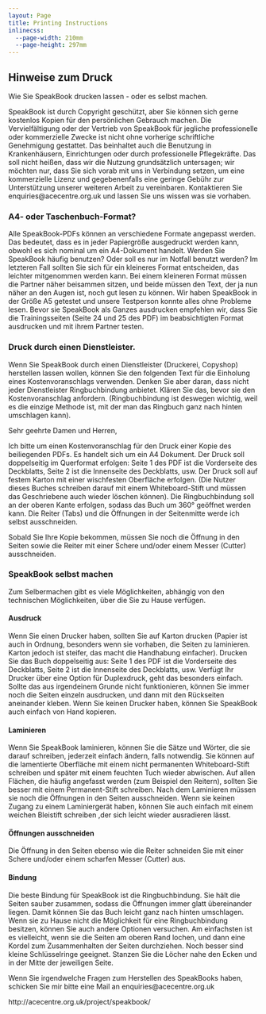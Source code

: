 ```yaml
---
layout: Page
title: Printing Instructions
inlinecss:
  --page-width: 210mm
  --page-height: 297mm
---
```

<div class="page">
  <div class="flex-v items-align-center">
    <SpeakBookTextFourColorBkg class="speakbook-title fsize-12 p-1 bold text-center" text="SPEAKBOOK"></SpeakBookTextFourColorBkg>
  </div>
  <h2>Hinweise zum Druck</h2>
  <p>Wie Sie SpeakBook drucken lassen - oder es selbst machen.</p>
  <p>SpeakBook ist durch Copyright geschützt, aber Sie können sich gerne kostenlos Kopien für den persönlichen Gebrauch machen. Die Vervielfältigung oder der Vertrieb von SpeakBook für jegliche professionelle oder kommerzielle Zwecke ist nicht ohne vorherige schriftliche Genehmigung gestattet. Das beinhaltet auch die Benutzung in Krankenhäusern, Einrichtungen oder durch professionelle Pflegekräfte. Das soll nicht heißen, dass wir die Nutzung grundsätzlich untersagen; wir möchten nur, dass Sie sich vorab mit uns in Verbindung setzen, um eine kommerzielle Lizenz und gegebenenfalls eine geringe Gebühr zur Unterstützung unserer weiteren Arbeit zu vereinbaren. Kontaktieren Sie enquiries@acecentre.org.uk und lassen Sie uns wissen was sie vorhaben.</p>
  <h3>A4- oder Taschenbuch-Format?</h3>
  <p>Alle SpeakBook-PDFs können an verschiedene Formate angepasst werden. Das bedeutet, dass es in jeder Papiergröße ausgedruckt werden kann, obwohl es sich nominal um ein A4-Dokument handelt. Werden Sie SpeakBook häufig benutzen? Oder soll es nur im Notfall benutzt werden? Im letzteren Fall sollten Sie sich für ein kleineres Format entscheiden, das leichter mitgenommen werden kann. Bei einem kleineren Format müssen die Partner näher beisammen sitzen, und beide müssen den Text, der ja nun näher an den Augen ist, noch gut lesen zu können. Wir haben SpeakBook in der Größe A5 getestet und unsere Testperson konnte alles ohne Probleme lesen. Bevor sie SpeakBook als Ganzes ausdrucken empfehlen wir, dass Sie die Trainingsseiten (Seite 24 und 25 des PDF) im beabsichtigten Format  ausdrucken und mit ihrem Partner testen.</p>
  <h3>Druck durch einen Dienstleister.</h3>
  <p>Wenn Sie SpeakBook durch einen Dienstleister (Druckerei, Copyshop) herstellen lassen wollen, können Sie den folgenden Text für die Einholung eines Kostenvoranschlags verwenden. Denken Sie aber daran, dass nicht jeder Dienstleister Ringbuchbindung anbietet. Klären Sie das, bevor sie den Kostenvoranschlag anfordern. (Ringbuchbindung ist deswegen wichtig, weil es die einzige Methode ist, mit der man das Ringbuch ganz nach hinten umschlagen kann).</p>
  <div class="my-3"></div>
  <p>Sehr geehrte Damen und Herren,</p>
  <p>Ich bitte um einen Kostenvoranschlag für den Druck einer Kopie des beiliegenden PDFs. Es handelt sich um ein A4 Dokument. Der Druck soll doppelseitig im Querformat erfolgen: Seite 1 des PDF ist die Vorderseite des Deckblatts, Seite 2 ist die Innenseite des Deckblatts, usw. Der Druck soll auf festem Karton mit einer wischfesten Oberfläche erfolgen. (Die Nutzer dieses Buches schreiben darauf mit einem Whiteboard-Stift  und müssen das Geschriebene auch wieder löschen können). Die Ringbuchbindung soll an der oberen Kante erfolgen, sodass das Buch um 360° geöffnet werden kann. Die Reiter (Tabs) und die Öffnungen in der Seitenmitte werde ich selbst ausschneiden.</p>
  <p>Sobald Sie Ihre Kopie bekommen, müssen Sie noch die Öffnung in den Seiten sowie die Reiter mit einer Schere und/oder einem Messer (Cutter) ausschneiden.</p>
</div>
<div class="page">
  <h3>SpeakBook selbst machen</h3>
  <p>Zum Selbermachen gibt es viele Möglichkeiten, abhängig von den technischen Möglichkeiten, über die Sie zu Hause verfügen.</p>
  <h4>Ausdruck</h4>
  <p>Wenn Sie einen Drucker haben, sollten Sie auf Karton drucken (Papier ist auch in Ordnung, besonders wenn sie vorhaben, die Seiten zu laminieren. Karton jedoch ist steifer, das macht die Handhabung einfacher). Drucken Sie das Buch doppelseitig aus: Seite 1 des PDF ist die Vorderseite des Deckblatts, Seite 2 ist die Innenseite des Deckblatts, usw.
 Verfügt Ihr Drucker über eine Option für Duplexdruck, geht das besonders einfach. Sollte das aus irgendeinem Grunde nicht funktionieren, können Sie immer noch die Seiten einzeln ausdrucken, und dann mit den Rückseiten aneinander kleben. Wenn Sie keinen Drucker haben, können Sie SpeakBook auch einfach von Hand kopieren.</p>
  <h4>Laminieren</h4>
  <p>Wenn Sie SpeakBook laminieren, können Sie die Sätze und Wörter, die sie darauf schreiben, jederzeit einfach ändern, falls notwendig. Sie können auf die lamentierte Oberfläche mit einem nicht permanenten Whiteboard-Stift schreiben und später mit einem feuchten Tuch wieder abwischen. Auf allen Flächen, die häufig angefasst werden (zum Beispiel den Reitern), sollten Sie besser mit einem Permanent-Stift schreiben. Nach dem Laminieren müssen sie noch die Öffnungen in den Seiten ausschneiden. Wenn sie keinen Zugang zu einem Laminiergerät haben, können Sie auch einfach mit einem weichen Bleistift schreiben ,der sich leicht wieder ausradieren lässt.</p>
  <h4>Öffnungen ausschneiden</h4>
  <p>Die Öffnung in den Seiten ebenso wie die Reiter schneiden Sie mit einer Schere und/oder einem scharfen Messer (Cutter) aus.</p>
  <h4>Bindung</h4>
  <p>Die beste Bindung für SpeakBook ist die Ringbuchbindung. Sie hält die Seiten sauber zusammen, sodass die Öffnungen immer glatt übereinander liegen. Damit können Sie das Buch leicht ganz nach hinten umschlagen. Wenn sie zu Hause nicht die Möglichkeit für eine Ringbuchbindung besitzen, können Sie auch andere Optionen versuchen. Am einfachsten ist es vielleicht, wenn sie die Seiten am oberen Rand lochen, und dann eine Kordel zum Zusammenhalten der Seiten durchziehen. Noch besser sind kleine Schlüsselringe geeignet. Stanzen Sie die Löcher nahe den Ecken und in der Mitte der jeweiligen Seite.</p>
</div>
<div class="page">
  <p class="fsize-8 bold">Wenn Sie irgendwelche Fragen zum Herstellen des SpeakBooks haben, schicken Sie mir bitte eine Mail an enquiries@acecentre.org.uk</p>
  <p class="fsize-9 bold text-center">http://acecentre.org.uk/project/speakbook/</p>
</div>

